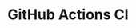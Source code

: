 # GitHub Actions CI




















































































































































































































































































































































































































































































































































































































































